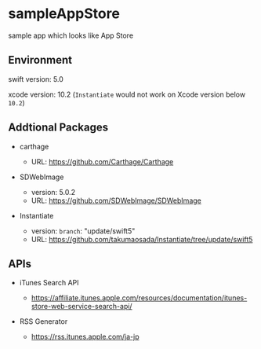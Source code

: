 # sampleAppStore

sample app which looks like App Store

## Environment

swift version: 5.0

xcode version: 10.2
(`Instantiate` would not work on Xcode version below `10.2`)

## Addtional Packages

- carthage
  - URL: https://github.com/Carthage/Carthage

- SDWebImage
  - version: 5.0.2
  - URL: https://github.com/SDWebImage/SDWebImage
  
- Instantiate
  - version: `branch`: "update/swift5"
  - URL: https://github.com/takumaosada/Instantiate/tree/update/swift5
  
## APIs

- iTunes Search API
  - https://affiliate.itunes.apple.com/resources/documentation/itunes-store-web-service-search-api/

- RSS Generator
  - https://rss.itunes.apple.com/ja-jp
